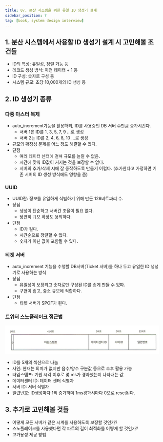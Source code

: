 ```yaml
---
title: 07. 분산 시스템을 위한 유일 ID 생성기 설계
sidebar_position: 7
tag: [book, system design interview]
---
```

## 1. 분산 시스템에서 사용할 ID 생성기 설계 시 고민해볼 조건들
- ID의 특성: 유일성, 정렬 가능 등
- 레코드 생성 방식: 이전 데이터 + 1 등
- ID 구성: 숫자로 구성 등
- 시스템 규모: 초당 10,000개의 ID 생성 등

## 2. ID 생성기 종류
### 다중 마스터 복제
- auto_increment기능을 활용하되, ID를 사용중인 DB 서버 수만큼 증가시킨다.
  - 서버 1은 ID를 1, 3, 5, 7, 9 ...로 생성
  - 서버 2는 ID를 2, 4, 6, 8, 10 ...로 생성
- 규모의 확장성 문제를 어느 정도 해결할 수 있다.
- 단점
  - 여러 데이터 센터에 걸쳐 규모를 늘릴 수 없음.
  - 시간에 맞춰 ID값이 커지는 것을 보장할 수 없다.
  - 서버의 추가/삭제 시에 잘 동작하도록 만들기 어렵다. (추가한다고 가정하면 기존 서버의 ID 생성 방식에도 영향을 줌)

### UUID
- UUID란: 정보를 유일하게 식별하기 위해 만든 128비트짜리 수.
- 장점
  - 생성이 단순하고 서버간 조율이 필요 없다.
  - 당연히 규모 확장도 용의하다.
- 단점
  - ID가 길다.
  - 시간순으로 정렬할 수 없다.
  - 숫자가 아닌 값이 포함될 수 있다.

### 티켓 서버
- auto_increment 기능을 수행할 DB서버(Ticket 서버)를 하나 두고 유일한 ID 생성기로 사용하는 방식
- 장점
  - 유일성이 보장되고 숫자로만 구성된 ID를 쉽게 만들 수 있따.
  - 구현이 쉽고, 중소 규모에 적합하다.
- 단점
  - 티켓 서버가 SPOF가 된다.


### 트위터 스노플레이크 접근법
![snow-flake.jpg](img/snow-flake.jpg)
- ID를 5개의 섹션으로 나눔
- 사인: 현재는 의미가 없지만 음수/양수 구분값 등으로 추후 활용 가능
- 타임스탬프: 기원 시각 이후로 몇 ms가 경과했는지 나타내는 값
- 데이터센터 ID: 데이터 센터 식별자
- 서버 ID: 서버 식별자
- 일련번호: ID생성마다 1씩 증가하며 1ms경과시마다 0으로 reset된다.

## 3. 추가로 고민해볼 것들
- 어떻게 모든 서버가 같은 시계를 사용하도록 보장할 것인가?
- 스노플레이크를 사용했다면 각 파트의 길이 최적화를 어떻게 할 것인가?
- 고가용성 제공 방법

